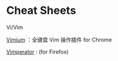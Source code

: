 

# Cheat Sheets

Vi/Vim  

[Vimium](http://vimium.github.io/)  ：全键盘 Vim 操作插件 for Chrome

[Vimperator](http://vimperator.org/) :  (for Firefox)

